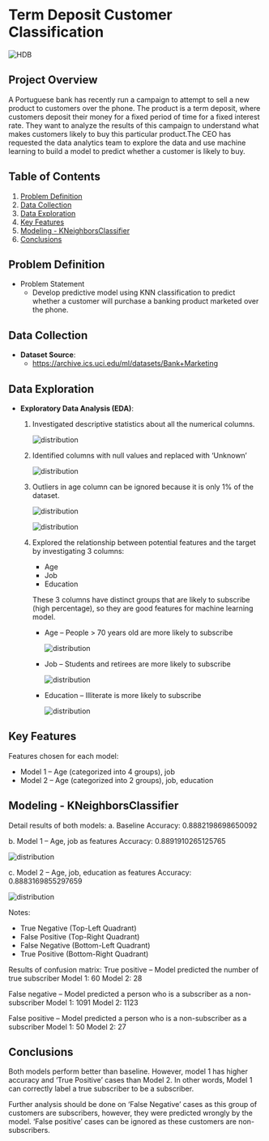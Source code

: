 # Term Deposit Customer Classification

![HDB](./pictures/cover.jpg "HDB")

## Project Overview

A Portuguese bank has recently run a campaign to attempt to sell a new product to customers over the phone. The product is a term deposit, where customers deposit their money for a fixed period of time for a fixed interest rate. They want to analyze the results of this campaign to understand what makes customers likely to buy this particular product.The CEO has requested the data analytics team to explore the data and use machine learning to build a model to predict whether a customer is likely to buy.

## Table of Contents
1. [Problem Definition](#problem-definition)
2. [Data Collection](#data-collection)
3. [Data Exploration](#data-exploration)
4. [Key Features](#key-features)
5. [Modeling - KNeighborsClassifier](#modeling---kneighborsclassifier)
6. [Conclusions](#conclusions)

## Problem Definition
- Problem Statement
  - Develop predictive model using KNN classification to predict whether a customer will purchase a banking product marketed over the phone.


## Data Collection
- **Dataset Source**:
  - https://archive.ics.uci.edu/ml/datasets/Bank+Marketing

  
## Data Exploration

- **Exploratory Data Analysis (EDA)**: 

  1. Investigated descriptive statistics about all the numerical columns.

      ![distribution](./pictures/descriptive_stats.png "distribution")

  2. Identified columns with null values and replaced with ‘Unknown’
     
      ![distribution](./pictures/2.1.png "distribution")

  3. Outliers in age column can be ignored because it is only 1% of the dataset.
    
      ![distribution](./pictures/3.1.png "distribution")
    
      ![distribution](./pictures/3.2.png "distribution")

  4. Explored the relationship between potential features and the target by investigating 3 columns: 
     - Age
     - Job
     - Education 

      These 3 columns have distinct groups that are likely to subscribe (high percentage), so they are good features for machine learning model.

      - Age – People > 70 years old are more likely to subscribe
      
        ![distribution](./pictures/4.1.png "distribution")

      - Job – Students and retirees are more likely to subscribe
      
        ![distribution](./pictures/4.2.png "distribution")

      - Education – Illiterate is more likely to subscribe
      
        ![distribution](./pictures/4.3.png "distribution")



    

## Key Features
Features chosen for each model:
- Model 1 – Age (categorized into 4 groups), job
- Model 2 – Age (categorized into 2 groups), job, education



## Modeling - KNeighborsClassifier

Detail results of both models:
a.	Baseline
Accuracy: 0.8882198698650092

b.	Model 1 – Age, job as features
Accuracy: 0.8891910265125765

  
  ![distribution](./pictures/model_1.png "distribution")

c.	Model 2 – Age, job, education as features
Accuracy: 0.8883169855297659

  ![distribution](./pictures/model_2.png "distribution")


Notes:
-	True Negative (Top-Left Quadrant)
-	False Positive (Top-Right Quadrant)
-	False Negative (Bottom-Left Quadrant)
-	True Positive (Bottom-Right Quadrant)


Results of confusion matrix:
True positive – Model predicted the number of true subscriber
Model 1: 60
Model 2: 28

False negative – Model predicted a person who is a subscriber as a non-subscriber
Model 1: 1091
Model 2: 1123

False positive – Model predicted a person who is a non-subscriber as a subscriber
Model 1: 50
Model 2: 27


## Conclusions

Both models perform better than baseline. However, model 1 has higher accuracy and ‘True Positive’ cases than Model 2. In other words, Model 1 can correctly label a true subscriber to be a subscriber.

Further analysis should be done on ‘False Negative’ cases as this group of customers are subscribers, however, they were predicted wrongly by the model. ‘False positive’ cases can be ignored as these customers are non-subscribers.

